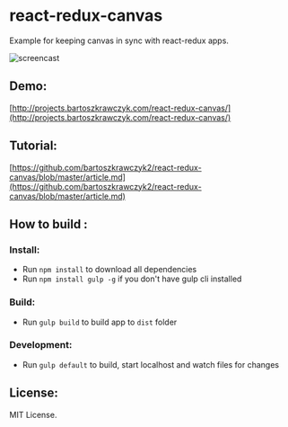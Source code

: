 # react-redux-canvas
Example for keeping canvas in sync with react-redux apps.

![screencast](http://projects.bartoszkrawczyk.com/canvas.gif)

Demo:
--

[http://projects.bartoszkrawczyk.com/react-redux-canvas/](http://projects.bartoszkrawczyk.com/react-redux-canvas/)

Tutorial:
--
[https://github.com/bartoszkrawczyk2/react-redux-canvas/blob/master/article.md](https://github.com/bartoszkrawczyk2/react-redux-canvas/blob/master/article.md)

How to build :
--


### Install:
* Run `npm install` to download all dependencies
* Run `npm install gulp -g` if you don't have gulp cli installed

### Build:  
* Run `gulp build` to build app to `dist` folder

### Development:  
* Run `gulp default` to build, start localhost and watch files for changes

License:
--

MIT License.
